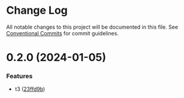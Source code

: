 # Change Log

All notable changes to this project will be documented in this file.
See [Conventional Commits](https://conventionalcommits.org) for commit guidelines.

# 0.2.0 (2024-01-05)


### Features

* t3 ([23ffd9b](https://github.com/plume-LJ/learn-lerna/commit/23ffd9bef7c44e3cadd2791e56a709ed70c82df6))
